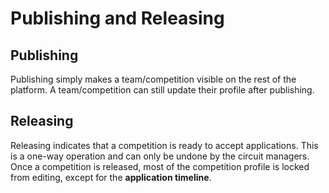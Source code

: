 # Publishing and Releasing

## Publishing

Publishing simply makes a team/competition visible on the rest of the platform. A team/competition can still update their profile after publishing.

## Releasing

Releasing indicates that a competition is ready to accept applications. This is a one-way operation and can only be undone by the circuit managers. Once a competition is released, most of the competition profile is locked from editing, except for the **application timeline**.
